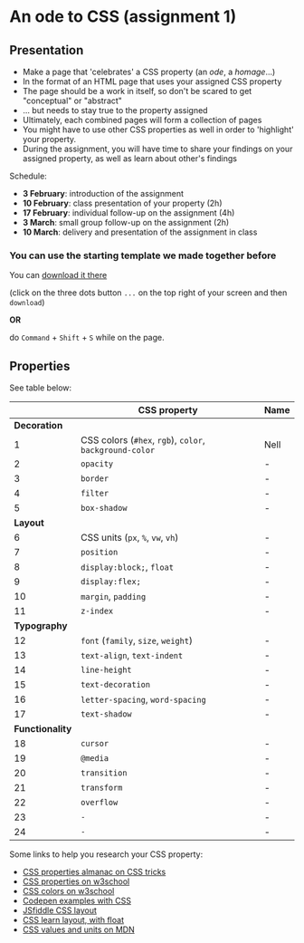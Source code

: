# An ode to CSS (assignment 1)

## Presentation

- Make a page that 'celebrates' a CSS property (an *ode*, a *homage*...)
- In the format of an HTML page that uses your assigned CSS property
- The page should be a work in itself, so don't be scared to get "conceptual" or "abstract"
- ... but needs to stay true to the property assigned
- Ultimately, each combined pages will form a collection of pages
- You might have to use other CSS properties as well in order to 'highlight' your property.
- During the assignment, you will have time to share your findings on your assigned property, as well as learn about other's findings

Schedule:

- **3 February**: introduction of the assignment
- **10 February**: class presentation of your property (2h)
- **17 February**: individual follow-up on the assignment (4h)
- **3 March**: small group follow-up on the assignment (2h)
- **10 March**: delivery and presentation of the assignment in class

### You can use the starting template we made together before

You can [download it there](https://github.com/francois-gm/go-kabk-y1b/blob/main/02%20-%20Assignment%201%20(ode%20to%20CSS)/my-project-template.zip)

(click on the three dots button `...` on the top right of your screen and then `download`)

**OR** 

do `Command` + `Shift` + `S` while on the page.

## Properties

See table below:

| | CSS property | Name |
| -------- | --------  | --------------------- |
| **Decoration**  | | |
| 1 | CSS colors (`#hex`, `rgb`), `color`, `background-color` | Nell |
| 2 | `opacity` | - |
| 3 | `border` | - |
| 4 | `filter` | - |
| 5 | `box-shadow` | - |
| **Layout** | | |
| 6 | CSS units (`px`, `%`, `vw`, `vh`) | - |
| 7 | `position` | - |
| 8 | `display:block;`, `float` | - |
| 9 | `display:flex;` | - |
| 10 | `margin`, `padding` | - |
| 11 | `z-index` | - |
| **Typography** | | |
| 12 | `font` (`family`, `size`, `weight`) | - |
| 13 | `text-align`, `text-indent` | - |
| 14 | `line-height` | - |
| 15 | `text-decoration` | - |
| 16 | `letter-spacing`, `word-spacing` | - |
| 17 | `text-shadow` | - |
| **Functionality** | | |
| 18 | `cursor` | - |
| 19 | `@media` | - |
| 20 | `transition` | - |
| 21 | `transform` | - |
| 22 | `overflow` | - |
| 23 | `-` | - |
| 24 | `-` | - |

Some links to help you research your CSS property:

- [CSS properties almanac on CSS tricks](https://css-tricks.com/almanac/properties/)
- [CSS properties on w3school](https://www.w3schools.com/cssref/index.php)
- [CSS colors on w3school](https://www.w3schools.com/cssref/css_colors_legal.php)
- [Codepen examples with CSS](https://codepen.io/team/css-tricks/pens/popular)
- [JSfiddle CSS layout](https://jsfiddle.net/vintharas/ybt6k2dw/)
- [CSS learn layout, with float](https://learnlayout.com)
- [CSS values and units on MDN](https://developer.mozilla.org/en-US/docs/Learn/CSS/Building_blocks/Values_and_units)
